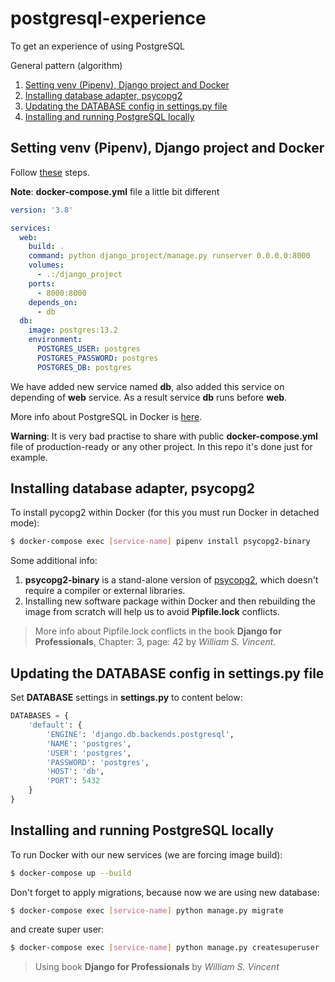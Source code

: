 # postgresql-experience
To get an experience of using PostgreSQL

General pattern (algorithm)
1. [Setting venv (Pipenv), Django project and Docker](#setting-venv-(pipenv)-django-project-and-docker)
2. [Installing database adapter, psycopg2](#installing-database-adapter-psycopg2)
3. [Updating the DATABASE config in settings.py file](#updating-the-database-config-in-settingspy-file)
4. [Installing and running PostgreSQL locally](#installing-and-running-postgresql-locally)

## Setting venv (Pipenv), Django project and Docker
Follow [these](https://github.com/bekzodbuyukov/docker-experience) steps.

**Note**: **docker-compose.yml** file a little bit different

```yaml
version: '3.8'

services:
  web:
    build: .
    command: python django_project/manage.py runserver 0.0.0.0:8000
    volumes:
      - .:/django_project
    ports: 
      - 8000:8000
    depends_on:
      - db
  db:
    image: postgres:13.2
    environment:
      POSTGRES_USER: postgres
      POSTGRES_PASSWORD: postgres
      POSTGRES_DB: postgres
```

We have added new service named **db**, also added this service on depending of **web** service. As a result service **db** runs before **web**.

More info about PostgreSQL in Docker is [here](https://hub.docker.com/_/postgres).

**Warning**: It is very bad practise to share with public **docker-compose.yml** file of production-ready or any other project. In this repo it's done just for example.

## Installing database adapter, psycopg2
To install pycopg2 within Docker (for this you must run Docker in detached mode):

```bash
$ docker-compose exec [service-name] pipenv install psycopg2-binary 
```

Some additional info:
1. **psycopg2-binary** is a stand-alone version of [psycopg2](https://pypi.org/project/psycopg2/), which doesn't require a compiler or external libraries.
2. Installing new software package within Docker and then rebuilding the image from scratch will help us to avoid **Pipfile.lock** conflicts.

> More info about Pipfile.lock conflicts in the book **Django for Professionals**, Chapter: 3, page: 42 by _William S. Vincent_.

## Updating the DATABASE config in settings.py file
Set **DATABASE** settings in **settings.py** to content below:

```python
DATABASES = {
    'default': {
        'ENGINE': 'django.db.backends.postgresql',
        'NAME': 'postgres',
        'USER': 'postgres',
        'PASSWORD': 'postgres',
        'HOST': 'db',
        'PORT': 5432
    }
}
```

## Installing and running PostgreSQL locally
To run Docker with our new services (we are forcing image build):

```bash
$ docker-compose up --build
```

Don't forget to apply migrations, because now we are using new database:

```bash
$ docker-compose exec [service-name] python manage.py migrate
```

and create super user:

```bash
$ docker-compose exec [service-name] python manage.py createsuperuser
```

> Using book **Django for Professionals** by _William S. Vincent_
